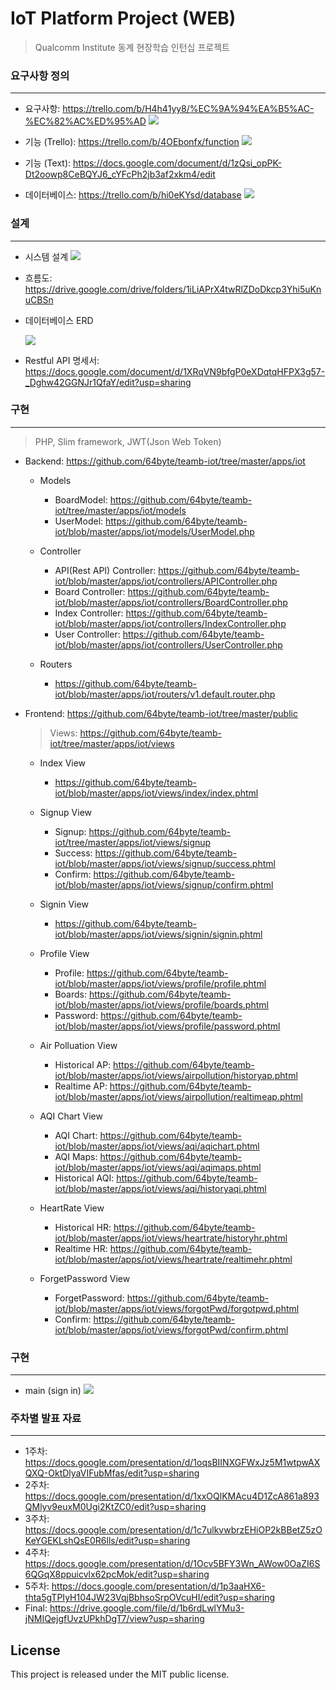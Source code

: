 # IoT Platform Project (WEB) #

> Qualcomm Institute 동계 현장학습 인턴십 프로젝트


### 요구사항 정의
-----------------
 - 요구사항: https://trello.com/b/H4h41yy8/%EC%9A%94%EA%B5%AC-%EC%82%AC%ED%95%AD
   <img src="https://github.com/64byte/teamb-iot/blob/master/resource/req_sepc.png"></img>
 
 - 기능 (Trello): https://trello.com/b/4OEbonfx/function
   <img src="https://github.com/64byte/teamb-iot/blob/master/resource/function.png"></img>
 
 - 기능 (Text): https://docs.google.com/document/d/1zQsi_opPK-Dt2oowp8CeBQYJ6_cYFcPh2jb3af2xkm4/edit
 
 - 데이터베이스: https://trello.com/b/hi0eKYsd/database
   <img src="https://github.com/64byte/teamb-iot/blob/master/resource/erd_prototype.png"></img>
 

### 설계
-----------------
 - 시스템 설계
   <img src="https://github.com/64byte/teamb-iot/blob/master/resource/System_Architecture.png"></img>

- 흐름도: https://drive.google.com/drive/folders/1iLiAPrX4twRlZDoDkcp3Yhi5uKnuCBSn

- 데이터베이스 ERD

  <img src="https://github.com/64byte/teamb-iot/blob/master/resource/erd.png"></img>

- Restful API 명세서: https://docs.google.com/document/d/1XRqVN9bfgP0eXDqtqHFPX3g57-_Dghw42GGNJr1QfaY/edit?usp=sharing


### 구현
-----------------
> PHP, Slim framework, JWT(Json Web Token)
  - Backend: https://github.com/64byte/teamb-iot/tree/master/apps/iot
    * Models
      * BoardModel: https://github.com/64byte/teamb-iot/tree/master/apps/iot/models
      * UserModel: https://github.com/64byte/teamb-iot/blob/master/apps/iot/models/UserModel.php
  
    * Controller
      * API(Rest API) Controller: https://github.com/64byte/teamb-iot/blob/master/apps/iot/controllers/APIController.php
      * Board Controller: https://github.com/64byte/teamb-iot/blob/master/apps/iot/controllers/BoardController.php
      * Index Controller: https://github.com/64byte/teamb-iot/blob/master/apps/iot/controllers/IndexController.php
      * User Controller: https://github.com/64byte/teamb-iot/blob/master/apps/iot/controllers/UserController.php
      
    * Routers
      * https://github.com/64byte/teamb-iot/blob/master/apps/iot/routers/v1.default.router.php

 - Frontend: https://github.com/64byte/teamb-iot/tree/master/public
   > Views: https://github.com/64byte/teamb-iot/tree/master/apps/iot/views
   * Index View
     * https://github.com/64byte/teamb-iot/blob/master/apps/iot/views/index/index.phtml
   
   * Signup View
     * Signup: https://github.com/64byte/teamb-iot/tree/master/apps/iot/views/signup
     * Success: https://github.com/64byte/teamb-iot/blob/master/apps/iot/views/signup/success.phtml
     * Confirm: https://github.com/64byte/teamb-iot/blob/master/apps/iot/views/signup/confirm.phtml
     
   * Signin View
     * https://github.com/64byte/teamb-iot/blob/master/apps/iot/views/signin/signin.phtml
     
   * Profile View
     * Profile: https://github.com/64byte/teamb-iot/blob/master/apps/iot/views/profile/profile.phtml
     * Boards: https://github.com/64byte/teamb-iot/blob/master/apps/iot/views/profile/boards.phtml
     * Password: https://github.com/64byte/teamb-iot/blob/master/apps/iot/views/profile/password.phtml
   
   * Air Polluation View
     * Historical AP: https://github.com/64byte/teamb-iot/blob/master/apps/iot/views/airpollution/historyap.phtml
     * Realtime AP: https://github.com/64byte/teamb-iot/blob/master/apps/iot/views/airpollution/realtimeap.phtml
     
   * AQI Chart View
     * AQI Chart: https://github.com/64byte/teamb-iot/blob/master/apps/iot/views/aqi/aqichart.phtml
     * AQI Maps: https://github.com/64byte/teamb-iot/blob/master/apps/iot/views/aqi/aqimaps.phtml
     * Historical AQI: https://github.com/64byte/teamb-iot/blob/master/apps/iot/views/aqi/historyaqi.phtml
     
   * HeartRate View
     * Historical HR: https://github.com/64byte/teamb-iot/blob/master/apps/iot/views/heartrate/historyhr.phtml
     * Realtime HR: https://github.com/64byte/teamb-iot/blob/master/apps/iot/views/heartrate/realtimehr.phtml
   
   * ForgetPassword View
     * ForgetPassword: https://github.com/64byte/teamb-iot/blob/master/apps/iot/views/forgotPwd/forgotpwd.phtml
     * Confirm: https://github.com/64byte/teamb-iot/blob/master/apps/iot/views/forgotPwd/confirm.phtml
    

### 구현
-----------------
 - main (sign in)
   <img src="https://github.com/64byte/teamb-iot/blob/master/resource/main_page.png"></img>

### 주차별 발표 자료
-----------------
 - 1주차: https://docs.google.com/presentation/d/1oqsBIINXGFWxJz5M1wtpwAXQXQ-OktDlyaVIFubMfas/edit?usp=sharing
 - 2주차: https://docs.google.com/presentation/d/1xxOQlKMAcu4D1ZcA861a893QMlyv9euxM0Ugi2KtZC0/edit?usp=sharing
 - 3주차: https://docs.google.com/presentation/d/1c7ulkvwbrzEHiOP2kBBetZ5zOKeYGEKLshQsE0R6lls/edit?usp=sharing
 - 4주차: https://docs.google.com/presentation/d/1Ocv5BFY3Wn_AWow0OaZI6S6QGqX8ppuicvlx62pcMok/edit?usp=sharing
 - 5주차: https://docs.google.com/presentation/d/1p3aaHX6-thta5gTPIyH104JW23VqjBbhsoSrpOVcuHI/edit?usp=sharing
 - Final: https://drive.google.com/file/d/1b6rdLwlYMu3-jNMIQejgfUvzUPkhDgT7/view?usp=sharing

## License
This project is released under the MIT public license.
